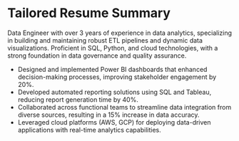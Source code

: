 # Tailored Resume Summary

Data Engineer with over 3 years of experience in data analytics, specializing in building and maintaining robust ETL pipelines and dynamic data visualizations. Proficient in SQL, Python, and cloud technologies, with a strong foundation in data governance and quality assurance. 

- Designed and implemented Power BI dashboards that enhanced decision-making processes, improving stakeholder engagement by 20%.
- Developed automated reporting solutions using SQL and Tableau, reducing report generation time by 40%.
- Collaborated across functional teams to streamline data integration from diverse sources, resulting in a 15% increase in data accuracy.
- Leveraged cloud platforms (AWS, GCP) for deploying data-driven applications with real-time analytics capabilities.